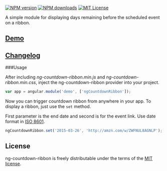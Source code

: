 [![NPM version][npm-version-image]][npm-url] [![NPM downloads][npm-downloads-image]][npm-url] [![MIT License][license-image]][license-url]

A simple module for displaying days remaining before the scheduled event on a ribbon.

## [Demo](http://paveldemyanenko.github.io/ng-countdown-ribbon/index.html)

## [Changelog](CHANGELOG.md)

###Usage

After including *ng-countdown-ribbon.min.js* and *ng-countdown-ribbon.min.css*, inject the ng-countdown-ribbon provider into your project.

```javascript
var app = angular.module('demo', ['ngCountdownRibbon']);
```
Now you can trigger countdown ribbon from anywhere in your app.  To display a ribbon, just use the `set` method.

First parameter is the end date and second is for the event link. Use date format in [ISO 8601](https://xkcd.com/1179/).

```javascript
ngCountdownRibbon.set('2015-03-26', 'http://amzn.com/w/ZWFNUL8AGNLP');
```
## License

ng-countdown-ribbon is freely distributable under the terms of the [MIT license](LICENSE).

[license-image]: http://img.shields.io/badge/license-MIT-blue.svg?style=flat
[license-url]: LICENSE

[npm-url]: https://npmjs.org/package/ng-countdown-ribbon
[npm-version-image]: http://img.shields.io/npm/v/ng-countdown-ribbon.svg?style=flat
[npm-downloads-image]: http://img.shields.io/npm/dm/ng-countdown-ribbon.svg?style=flat

